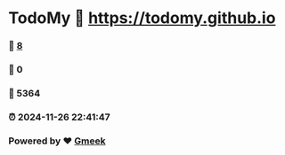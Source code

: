 # TodoMy :link: https://todomy.github.io 
### :page_facing_up: [8](https://todomy.github.io/tag.html) 
### :speech_balloon: 0 
### :hibiscus: 5364 
### :alarm_clock: 2024-11-26 22:41:47 
### Powered by :heart: [Gmeek](https://github.com/Meekdai/Gmeek)
